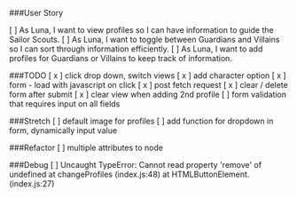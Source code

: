 ###User Story

[   ] As Luna, I want to view profiles so I can have information to guide the Sailor Scouts.
[   ] As Luna, I want to toggle between Guardians and Villains so I can sort through information efficiently.
[   ] As Luna, I want to add profiles for Guardians or Villains to keep track of information.

###TODO
[ x ] click drop down, switch views
[ x ] add character option
[ x ] form - load with javascript on click
[ x ] post fetch request
[ x ] clear / delete form after submit
[ x ] clear view when adding 2nd profile
[   ] form validation that requires input on all fields

###Stretch
[   ] default image for profiles
[   ] add function for dropdown in form, dynamically input value

###Refactor
[   ] multiple attributes to node

###Debug
[   ] Uncaught TypeError: Cannot read property 'remove' of undefined at changeProfiles (index.js:48) at HTMLButtonElement.<anonymous> (index.js:27)
